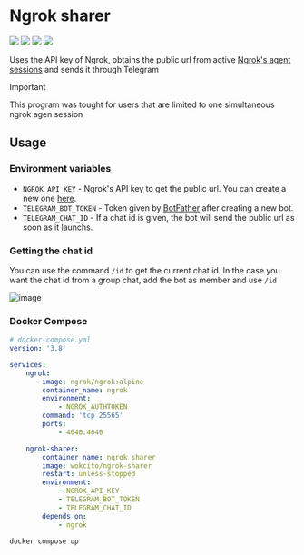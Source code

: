 # Ngrok sharer

<p>
    <img src="https://img.shields.io/docker/pulls/wokcito/ngrok-sharer" />
    <img src="https://img.shields.io/docker/stars/wokcito/ngrok-sharer" />
    <img src="https://img.shields.io/docker/image-size/wokcito/ngrok-sharer" />
    <a href="https://github.com/Wokcito/docker-ngrok-sharer" target="_blank" rel="noopener noreferrer">
        <img src="https://img.shields.io/github/stars/wokcito/docker-ngrok-sharer" />
    </a>
</p>

Uses the API key of Ngrok, obtains the public url from active [Ngrok's agent sessions](https://dashboard.ngrok.com/tunnels/agents) and sends it through Telegram

> [!IMPORTANT]  
> This program was tought for users that are limited to one simultaneous ngrok agen session

## Usage

### Environment variables

- `NGROK_API_KEY` - Ngrok's API key to get the public url. You can create a new one [here](https://dashboard.ngrok.com/api).
- `TELEGRAM_BOT_TOKEN` - Token given by [BotFather](https://t.me/botfather) after creating a new bot.
- `TELEGRAM_CHAT_ID` - If a chat id is given, the bot will send the public url as soon as it launchs.

### Getting the chat id

You can use the command `/id` to get the current chat id. In the case you want the chat id from a group chat, add the bot as member and use `/id`

![image](https://github.com/Wokcito/portfolio/assets/99556533/0cf94838-ed10-4996-9f4f-541b56dfcf83)

### Docker Compose

```yml
# docker-compose.yml
version: '3.8'

services:
    ngrok:
        image: ngrok/ngrok:alpine
        container_name: ngrok
        environment:
            - NGROK_AUTHTOKEN
        command: 'tcp 25565'
        ports:
            - 4040:4040

    ngrok-sharer:
        container_name: ngrok_sharer
        image: wokcito/ngrok-sharer
        restart: unless-stopped
        environment:
            - NGROK_API_KEY
            - TELEGRAM_BOT_TOKEN
            - TELEGRAM_CHAT_ID
        depends_on:
            - ngrok
```

```bash
docker compose up
```
